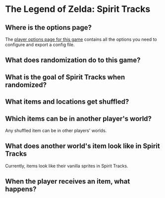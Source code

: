 # The Legend of Zelda: Spirit Tracks

## Where is the options page?

The [player options page for this game](../player-options) contains all the options you need to configure and export a config file.

## What does randomization do to this game?



## What is the goal of Spirit Tracks when randomized?


## What items and locations get shuffled?


## Which items can be in another player's world?

Any shuffled item can be in other players' worlds.

## What does another world's item look like in Spirit Tracks

Currently, items look like their vanilla sprites in Spirit Tracks.

## When the player receives an item, what happens?


